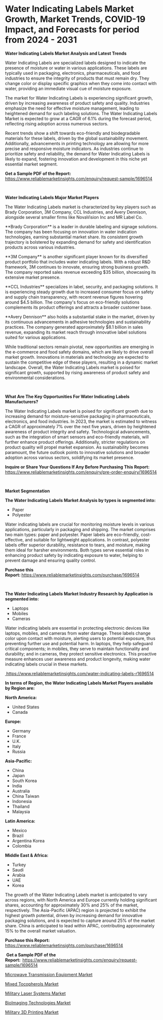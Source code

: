 <p><h1>Water Indicating Labels Market Growth, Market Trends, COVID-19 Impact, and Forecasts for period from 2024 - 2031</h1></p><p><strong>Water Indicating Labels Market Analysis and Latest Trends</strong></p>
<p><p>Water Indicating Labels are specialized labels designed to indicate the presence of moisture or water in various applications. These labels are typically used in packaging, electronics, pharmaceuticals, and food industries to ensure the integrity of products that must remain dry. They change color or display specific graphics when they come into contact with water, providing an immediate visual cue of moisture exposure.</p><p>The market for Water Indicating Labels is experiencing significant growth, driven by increasing awareness of product safety and quality. Industries emphasize the need for effective moisture management, leading to heightened demand for such labeling solutions. The Water Indicating Labels Market is expected to grow at a CAGR of 6.1% during the forecast period, reflecting rising adoption across numerous sectors. </p><p>Recent trends show a shift towards eco-friendly and biodegradable materials for these labels, driven by the global sustainability movement. Additionally, advancements in printing technology are allowing for more precise and responsive moisture indicators. As industries continue to prioritize safety and reliability, the demand for Water Indicating Labels is likely to expand, fostering innovation and development in this niche yet essential market segment.</p></p>
<p><strong>Get a Sample PDF of the Report:&nbsp;</strong> <a href="https://www.reliablemarketinsights.com/enquiry/request-sample/1696514?utm_campaign=1619&utm_medium=2&utm_source=Github&utm_content=ia&utm_term=20102024&utm_id=water-indicating-labels">https://www.reliablemarketinsights.com/enquiry/request-sample/1696514</a></p>
<p>&nbsp;</p>
<p><strong>Water Indicating Labels Major Market Players</strong></p>
<p><p>The Water Indicating Labels market is characterized by key players such as Brady Corporation, 3M Company, CCL Industries, and Avery Dennison, alongside several smaller firms like NovaVision Inc and MR Label Co. </p><p>**Brady Corporation** is a leader in durable labeling and signage solutions. The company has been focusing on innovation in water indication technologies, earning substantial market share. Its consistent growth trajectory is bolstered by expanding demand for safety and identification products across various industries.</p><p>**3M Company** is another significant player known for its diversified product portfolio that includes water indicating labels. With a robust R&D framework, 3M continues to innovate, ensuring strong business growth. The company reported sales revenue exceeding $35 billion, showcasing its extensive market presence.</p><p>**CCL Industries** specializes in label, security, and packaging solutions. It is experiencing steady growth due to increased consumer focus on safety and supply chain transparency, with recent revenue figures hovering around $4.5 billion. The company's focus on eco-friendly solutions complements its product offerings and attracts a broader customer base.</p><p>**Avery Dennison** also holds a substantial stake in the market, driven by its continuous advancements in adhesive technologies and sustainability practices. The company generated approximately $8.1 billion in sales revenue, expanding its market reach through innovative label solutions suited for various applications.</p><p>While traditional sectors remain pivotal, new opportunities are emerging in the e-commerce and food safety domains, which are likely to drive overall market growth. Innovations in materials and technology are expected to sustain the competitive edge of these players, resulting in a dynamic market landscape. Overall, the Water Indicating Labels market is poised for significant growth, supported by rising awareness of product safety and environmental considerations.</p></p>
<p>&nbsp;</p>
<p><strong>What Are The Key Opportunities For Water Indicating Labels Manufacturers?</strong></p>
<p><p>The Water Indicating Labels market is poised for significant growth due to increasing demand for moisture-sensitive packaging in pharmaceuticals, electronics, and food industries. In 2023, the market is estimated to witness a CAGR of approximately 7% over the next five years, driven by heightened awareness of product integrity and safety. Technological advancements, such as the integration of smart sensors and eco-friendly materials, will further enhance product offerings. Additionally, stricter regulations on product quality will propel market expansion. As sustainability becomes paramount, the future outlook points to innovative solutions and broader adoption across various sectors, solidifying its market presence.</p></p>
<p><strong>Inquire or Share Your Questions If Any Before Purchasing This Report:</strong> <a href="https://www.reliablemarketinsights.com/enquiry/pre-order-enquiry/1696514?utm_campaign=1619&utm_medium=2&utm_source=Github&utm_content=ia&utm_term=20102024&utm_id=water-indicating-labels">https://www.reliablemarketinsights.com/enquiry/pre-order-enquiry/1696514</a></p>
<p>&nbsp;</p>
<p><strong>Market Segmentation</strong></p>
<p><strong>The Water Indicating Labels Market Analysis by types is segmented into:</strong></p>
<p><ul><li>Paper</li><li>Polyester</li></ul></p>
<p><p>Water indicating labels are crucial for monitoring moisture levels in various applications, particularly in packaging and shipping. The market comprises two main types: paper and polyester. Paper labels are eco-friendly, cost-effective, and suitable for lightweight applications. In contrast, polyester labels offer superior durability, resistance to tears, and moisture, making them ideal for harsher environments. Both types serve essential roles in enhancing product safety by indicating exposure to water, helping to prevent damage and ensuring quality control.</p></p>
<p><strong>Purchase this Report:&nbsp;</strong><a href="https://www.reliablemarketinsights.com/purchase/1696514?utm_campaign=1619&utm_medium=2&utm_source=Github&utm_content=ia&utm_term=20102024&utm_id=water-indicating-labels">https://www.reliablemarketinsights.com/purchase/1696514</a></p>
<p>&nbsp;</p>
<p><strong>The Water Indicating Labels Market Industry Research by Application is segmented into:</strong></p>
<p><ul><li>Laptops</li><li>Mobiles</li><li>Cameras</li></ul></p>
<p><p>Water indicating labels are essential in protecting electronic devices like laptops, mobiles, and cameras from water damage. These labels change color upon contact with moisture, alerting users to potential exposure, thus preventing further use and potential harm. In laptops, they help safeguard critical components; in mobiles, they serve to maintain functionality and durability; and in cameras, they protect sensitive electronics. This proactive measure enhances user awareness and product longevity, making water indicating labels crucial in these markets.</p></p>
<p><a href="https://www.reliablemarketinsights.com/water-indicating-labels-r1696514?utm_campaign=1619&utm_medium=2&utm_source=Github&utm_content=ia&utm_term=20102024&utm_id=water-indicating-labels">&nbsp;https://www.reliablemarketinsights.com/water-indicating-labels-r1696514</a></p>
<p><strong>In terms of Region, the Water Indicating Labels Market Players available by Region are:</strong></p>
<p>
    <p> <strong> North America: </strong>
        <ul>
            <li>United States</li>
            <li>Canada</li>
        </ul>
        </p> 
    <p> <strong> Europe: </strong>
        <ul>
            <li>Germany</li>
            <li>France</li>
            <li>U.K.</li>
            <li>Italy</li>
            <li>Russia</li>
        </ul>
        </p> 
    <p> <strong> Asia-Pacific: </strong>
        <ul>
            <li>China</li>
            <li>Japan</li>
            <li>South Korea</li>
            <li>India</li>
            <li>Australia</li>
            <li>China Taiwan</li>
            <li>Indonesia</li>
            <li>Thailand</li>
            <li>Malaysia</li>
        </ul>
        </p> 
    <p> <strong> Latin America: </strong>
        <ul>
            <li>Mexico</li>
            <li>Brazil</li>
            <li>Argentina Korea</li>
            <li>Colombia</li>
        </ul>
        </p> 
    <p> <strong> Middle East & Africa: </strong>
        <ul>
            <li>Turkey</li>
            <li>Saudi</li>
            <li>Arabia</li>
            <li>UAE</li>
            <li>Korea</li>
        </ul>
    </p>
    </p>
<p><p>The growth of the Water Indicating Labels market is anticipated to vary across regions, with North America and Europe currently holding significant shares, accounting for approximately 30% and 25% of the market, respectively. The Asia-Pacific (APAC) region is projected to exhibit the highest growth potential, driven by increasing demand for innovative packaging solutions, and is expected to capture around 25% of the market share. China is anticipated to lead within APAC, contributing approximately 15% to the overall market valuation.</p></p>
<p><strong>Purchase this Report: </strong><a href="https://www.reliablemarketinsights.com/purchase/1696514?utm_campaign=1619&utm_medium=2&utm_source=Github&utm_content=ia&utm_term=20102024&utm_id=water-indicating-labels">https://www.reliablemarketinsights.com/purchase/1696514</a></p>
<p>&nbsp;<strong>Get a Sample PDF of the Report:&nbsp;&nbsp;</strong><a href="https://www.reliablemarketinsights.com/enquiry/request-sample/1696514?utm_campaign=1619&utm_medium=2&utm_source=Github&utm_content=ia&utm_term=20102024&utm_id=water-indicating-labels">https://www.reliablemarketinsights.com/enquiry/request-sample/1696514</a></p>
<p><strong></strong></p>
<p><p><a href="https://www.linkedin.com/pulse/microwave-transmission-equipment-market-global-trends-ty3qf?utm_campaign=1619&utm_medium=2&utm_source=Github&utm_content=ia&utm_term=20102024&utm_id=water-indicating-labels">Microwave Transmission Equipment Market</a></p><p><a href="https://www.linkedin.com/pulse/emerging-trends-mixed-tocopherols-market-global-outlook-future-zcsue?utm_campaign=1619&utm_medium=2&utm_source=Github&utm_content=ia&utm_term=20102024&utm_id=water-indicating-labels">Mixed Tocopherols Market</a></p><p><a href="https://www.linkedin.com/pulse/military-laser-systems-market-size-growth-trends-statistics-2z5wf?utm_campaign=1619&utm_medium=2&utm_source=Github&utm_content=ia&utm_term=20102024&utm_id=water-indicating-labels">Military Laser Systems Market</a></p><p><a href="https://github.com/KamrulHadi87/Market-Research-Report-List-1/blob/main/bioimaging-technologies-market.md?utm_campaign=1619&utm_medium=2&utm_source=Github&utm_content=ia&utm_term=20102024&utm_id=water-indicating-labels">BioImaging Technologies Market</a></p><p><a href="https://www.linkedin.com/pulse/global-military-3d-printing-89-cagr-forecast-2024-2031-upe5f?utm_campaign=1619&utm_medium=2&utm_source=Github&utm_content=ia&utm_term=20102024&utm_id=water-indicating-labels">Military 3D Printing Market</a></p></p>